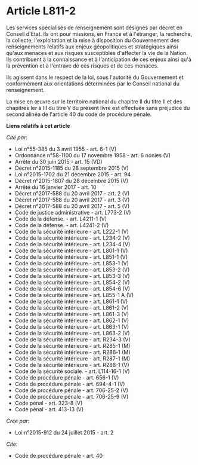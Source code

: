 # Article L811-2

Les services spécialisés de renseignement sont désignés par décret en Conseil d'Etat. Ils ont pour missions, en France et à
l'étranger, la recherche, la collecte, l'exploitation et la mise à disposition du Gouvernement des renseignements relatifs
aux enjeux géopolitiques et stratégiques ainsi qu'aux menaces et aux risques susceptibles d'affecter la vie de la Nation. Ils
contribuent à la connaissance et à l'anticipation de ces enjeux ainsi qu'à la prévention et à l'entrave de ces risques et de
ces menaces. 

Ils agissent dans le respect de la loi, sous l'autorité du Gouvernement et conformément aux orientations déterminées par le
Conseil national du renseignement. 

La mise en œuvre sur le territoire national du chapitre II du titre II et des chapitres Ier à III du titre V du présent livre
est effectuée sans préjudice du second alinéa de l'article 40 du code de procédure pénale.

**Liens relatifs à cet article**

_Cité par_:

  - Loi n°55-385 du 3 avril 1955 - art. 6-1 (V)
  - Ordonnance n°58-1100 du 17 novembre 1958 - art. 6 nonies (V)
  - Arrêté du 30 juin 2015 - art. 15 (VD)
  - Décret n°2015-1185 du 28 septembre 2015 (V)
  - Loi n°2015-1702 du 21 décembre 2015 - art. 94
  - Décret n°2015-1807 du 28 décembre 2015 (V)
  - Arrêté du 16 janvier 2017 - art. 10
  - Décret n°2017-588 du 20 avril 2017 - art. 2 (V)
  - Décret n°2017-588 du 20 avril 2017 - art. 3 (V)
  - Décret n°2017-588 du 20 avril 2017 - art. 5 (V)
  - Code de justice administrative - art. L773-2 (V)
  - Code de la défense. - art. L4211-1 (V)
  - Code de la défense. - art. L4241-2 (V)
  - Code de la sécurité intérieure - art. L222-1 (V)
  - Code de la sécurité intérieure - art. L234-2 (V)
  - Code de la sécurité intérieure - art. L234-4 (V)
  - Code de la sécurité intérieure - art. L801-1 (V)
  - Code de la sécurité intérieure - art. L851-1 (V)
  - Code de la sécurité intérieure - art. L853-1 (V)
  - Code de la sécurité intérieure - art. L853-2 (V)
  - Code de la sécurité intérieure - art. L853-3 (V)
  - Code de la sécurité intérieure - art. L854-2 (V)
  - Code de la sécurité intérieure - art. L854-6 (V)
  - Code de la sécurité intérieure - art. L855-1 A (V)
  - Code de la sécurité intérieure - art. L861-1 (V)
  - Code de la sécurité intérieure - art. L861-2 (V)
  - Code de la sécurité intérieure - art. L861-3 (V)
  - Code de la sécurité intérieure - art. L862-1 (V)
  - Code de la sécurité intérieure - art. L863-1 (V)
  - Code de la sécurité intérieure - art. L863-2 (V)
  - Code de la sécurité intérieure - art. R234-3 (V)
  - Code de la sécurité intérieure - art. R285-1 (M)
  - Code de la sécurité intérieure - art. R286-1 (M)
  - Code de la sécurité intérieure - art. R287-1 (M)
  - Code de la sécurité intérieure - art. R288-1 (V)
  - Code de la sécurité sociale. - art. L114-16-1 (V)
  - Code de procédure pénale - art. 656-1 (V)
  - Code de procédure pénale - art. 694-4-1 (V)
  - Code de procédure pénale - art. 706-25-2 (V)
  - Code de procédure pénale - art. 706-25-9 (V)
  - Code pénal - art. 323-8 (V)
  - Code pénal - art. 413-13 (V)

_Créé par_:

  - Loi n°2015-912 du 24 juillet 2015 - art. 2

_Cite_:

  - Code de procédure pénale - art. 40
